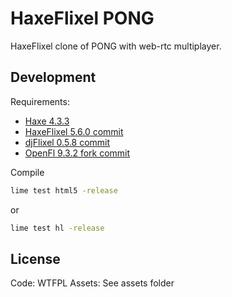 # HaxeFlixel PONG

HaxeFlixel clone of PONG with web-rtc multiplayer.

## Development

Requirements:

- [Haxe 4.3.3](https://haxe.org/download/version/4.3.3/)
- [HaxeFlixel 5.6.0 commit](https://github.com/HaxeFlixel/flixel/commit/e0679d61fc93b9d215056259968cc568dc26ff3d)
- [djFlixel 0.5.8 commit](https://github.com/john32b/djFlixel/commit/6798f2cd084cb3b970e4758c862d512e765971dc)
- [OpenFl 9.3.2 fork commit](https://github.com/T1mL3arn/openfl/commit/0946b119fc6e666ddf7dc0b2c58cff92d2888514)

Compile

```cmd
lime test html5 -release
```

or

```cmd
lime test hl -release
```

## License

Code: WTFPL
Assets: See assets folder
